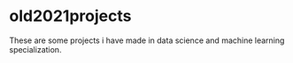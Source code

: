 # old2021projects
These are some projects i have made in data science and machine learning specialization.
